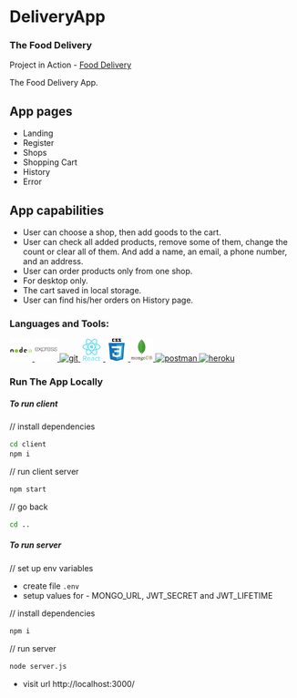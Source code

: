 # DeliveryApp

### The Food Delivery

Project in Action - [Food Delivery](https://food-delivery-elif-tech.herokuapp.com/)

The Food Delivery App.

## App pages
- Landing
- Register
- Shops
- Shopping Cart
- History
- Error

## App capabilities
- User can choose a shop, then add goods to the cart.
- User can check all added products, remove some of them, change the count or clear all of them. And add a name, an email, a phone number, and an address.
- User can order products only from one shop.
- For desktop only.
- The cart saved in local storage.
- User can find his/her orders on History page.


### Languages and Tools:

<p align="left">
  <a href="https://nodejs.org" target="_blank" rel="noreferrer"> 
<img src="https://raw.githubusercontent.com/devicons/devicon/master/icons/nodejs/nodejs-original-wordmark.svg" alt="nodejs" width="40" height="40"/> </a> 

  <a href="https://expressjs.com" target="_blank" rel="noreferrer"> 
<img src="https://raw.githubusercontent.com/devicons/devicon/master/icons/express/express-original-wordmark.svg" alt="express" width="40" height="40"/> </a>
  
  <a href="https://git-scm.com/" target="_blank" rel="noreferrer"> 
<img src="https://www.vectorlogo.zone/logos/git-scm/git-scm-icon.svg" alt="git" width="40" height="40"/> </a> 

  <a href="https://reactjs.org/" target="_blank" rel="noreferrer"> 
<img src="https://raw.githubusercontent.com/devicons/devicon/master/icons/react/react-original-wordmark.svg" alt="react" width="40" height="40"/> </a> 

  <a href="https://www.w3schools.com/css/" target="_blank" rel="noreferrer">
<img src="https://raw.githubusercontent.com/devicons/devicon/master/icons/css3/css3-original-wordmark.svg" alt="css3" width="40" height="40"/> </a>
  
  <a href="https://www.mongodb.com/" target="_blank" rel="noreferrer"> 
<img src="https://raw.githubusercontent.com/devicons/devicon/master/icons/mongodb/mongodb-original-wordmark.svg" alt="mongodb" width="40" height="40"/> </a> 

  <a href="https://postman.com" target="_blank" rel="noreferrer"> 
<img src="https://www.vectorlogo.zone/logos/getpostman/getpostman-icon.svg" alt="postman" width="40" height="40"/> </a> 

  <a href="https://heroku.com" target="_blank" rel="noreferrer"> 
<img src="https://www.vectorlogo.zone/logos/heroku/heroku-icon.svg" alt="heroku" width="40" height="40"/> </a> 

</p>

### Run The App Locally

##### To run client

// install dependencies
```sh
cd client
npm i
```

// run client server
```sh
npm start
```

// go back
```sh
cd ..
```
##### To run server

// set up env variables
- create file `.env`
- setup values for - MONGO_URL, JWT_SECRET and JWT_LIFETIME

// install dependencies
```sh
npm i
```

// run server
```sh
node server.js
```

- visit url http://localhost:3000/
